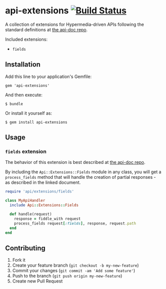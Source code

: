 # api-extensions [![Build Status](https://travis-ci.org/ncuesta/api-extensions.png)](https://travis-ci.org/ncuesta/api-extensions)

A collection of extensions for Hypermedia-driven APIs following the standard definitions
at [the api-doc repo](https://github.com/ncuesta/api-doc).

Included extensions:

- `fields`

## Installation

Add this line to your application's Gemfile:

    gem 'api-extensions'

And then execute:

    $ bundle

Or install it yourself as:

    $ gem install api-extensions

## Usage

### `fields` extension

The behavior of this extension is best described at
[the api-doc repo](https://github.com/ncuesta/api-doc/blob/master/README.en.md#partial-responses).

By including the `Api::Extensions::Fields` module in any class, you will get a `process_fields`
method that will handle the creation of partial responses - as described in the linked document.

```ruby
require 'api/extensions/fields'

class MyApiHandler
  include Api::Extensions::Fields

  def handle(request)
    response = fiddle_with request
    process_fields request[:fields], response, request.path
  end
end
```


## Contributing

1. Fork it
2. Create your feature branch (`git checkout -b my-new-feature`)
3. Commit your changes (`git commit -am 'Add some feature'`)
4. Push to the branch (`git push origin my-new-feature`)
5. Create new Pull Request
